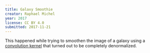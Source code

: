 ```yaml
---
title: Galaxy Smoothie
creator: Raphael Michel
year: 2017
license: CC BY 4.0
submitted: 2017-11-21
---
```


This happened while trying to smoothen the image of a galaxy using a [convolution kernel](https://en.wikipedia.org/wiki/Kernel_(image_processing)) that turned out to be completely denormalized.
